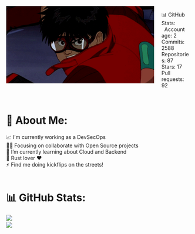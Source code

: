 <img align="left" src="/kaneda.gif" style="margin-right: 20px; width: 80%;">

📊 GitHub Stats:<br>
&#160; Account age: 2<br>
Commits: 2588<br>
Repositories: 87<br>
Stars: 17<br>
Pull requests: 92<br>

<br>

# 💫 About Me:
📈 I'm currently working as a DevSecOps<br>💪🏽 Focusing on collaborate with Open Source projects<br>🌱 I’m currently learning about Cloud and Backend<br>🦀 Rust lover ❤️<br>⚡ Find me doing kickflips on the streets!<br><br>

# 📊 GitHub Stats:
![](https://github-readme-streak-stats.herokuapp.com/?user=NeddM&theme=dark&hide_border=false)<br/>
![](https://github-readme-stats.vercel.app/api/top-langs/?username=NeddM&theme=dark&hide_border=false&include_all_commits=false&count_private=false&layout=compact)
